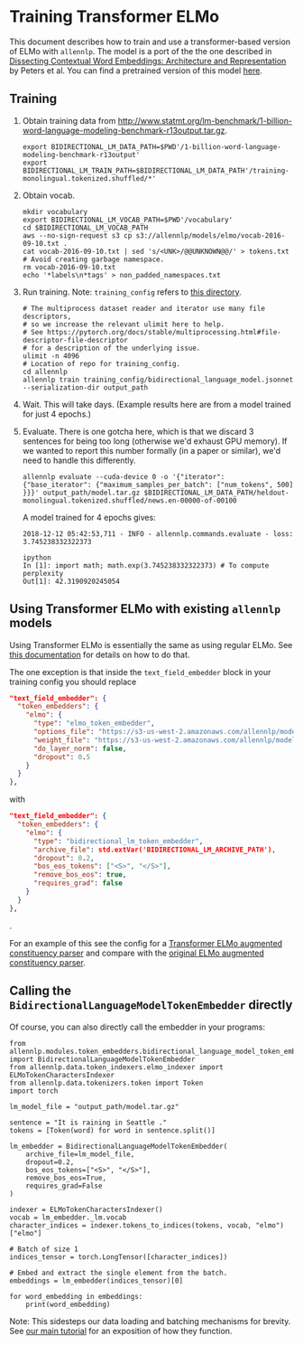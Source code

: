 # Training Transformer ELMo

This document describes how to train and use a transformer-based version of ELMo with `allennlp`. The model is a port of the the one described in [Dissecting Contextual Word Embeddings: Architecture and Representation](https://www.semanticscholar.org/paper/4dc99343fdc57cf974746e9549c6ee56f013cee5) by Peters et al. You can find a pretrained version of this model [here](https://s3-us-west-2.amazonaws.com/allennlp/models/transformer-elmo-2019.01.10.tar.gz).

## Training

1. Obtain training data from http://www.statmt.org/lm-benchmark/1-billion-word-language-modeling-benchmark-r13output.tar.gz.
    ```
    export BIDIRECTIONAL_LM_DATA_PATH=$PWD'/1-billion-word-language-modeling-benchmark-r13output'
    export BIDIRECTIONAL_LM_TRAIN_PATH=$BIDIRECTIONAL_LM_DATA_PATH'/training-monolingual.tokenized.shuffled/*'
    ```
2. Obtain vocab.
    ```
    mkdir vocabulary
    export BIDIRECTIONAL_LM_VOCAB_PATH=$PWD'/vocabulary'
    cd $BIDIRECTIONAL_LM_VOCAB_PATH
    aws --no-sign-request s3 cp s3://allennlp/models/elmo/vocab-2016-09-10.txt .
    cat vocab-2016-09-10.txt | sed 's/<UNK>/@@UNKNOWN@@/' > tokens.txt
    # Avoid creating garbage namespace.
    rm vocab-2016-09-10.txt
    echo '*labels\n*tags' > non_padded_namespaces.txt
    ```
3. Run training. Note: `training_config` refers to [this directory](../../training_config).
    ```
    # The multiprocess dataset reader and iterator use many file descriptors,
    # so we increase the relevant ulimit here to help.
    # See https://pytorch.org/docs/stable/multiprocessing.html#file-descriptor-file-descriptor
    # for a description of the underlying issue.
    ulimit -n 4096
    # Location of repo for training_config.
    cd allennlp
    allennlp train training_config/bidirectional_language_model.jsonnet --serialization-dir output_path
    ```
4. Wait. This will take days. (Example results here are from a model trained for just 4 epochs.)
5. Evaluate. There is one gotcha here, which is that we discard 3 sentences for being too long (otherwise we'd exhaust GPU memory). If we wanted to report this number formally (in a paper or similar), we'd need to handle this differently.
    ```
    allennlp evaluate --cuda-device 0 -o '{"iterator": {"base_iterator": {"maximum_samples_per_batch": ["num_tokens", 500] }}}' output_path/model.tar.gz $BIDIRECTIONAL_LM_DATA_PATH/heldout-monolingual.tokenized.shuffled/news.en-00000-of-00100
    ```

    A model trained for 4 epochs gives:
    ```
    2018-12-12 05:42:53,711 - INFO - allennlp.commands.evaluate - loss: 3.745238332322373

    ipython
    In [1]: import math; math.exp(3.745238332322373) # To compute perplexity
    Out[1]: 42.3190920245054
    ```

## Using Transformer ELMo with existing `allennlp` models

Using Transformer ELMo is essentially the same as using regular ELMo. See [this documentation](elmo.md#using-elmo-with-existing-allennlp-models) for details on how to do that.

The one exception is that inside the `text_field_embedder` block in your training config you should replace

```json
"text_field_embedder": {
  "token_embedders": {
    "elmo": {
      "type": "elmo_token_embedder",
      "options_file": "https://s3-us-west-2.amazonaws.com/allennlp/models/elmo/2x4096_512_2048cnn_2xhighway/elmo_2x4096_512_2048cnn_2xhighway_options.json",
      "weight_file": "https://s3-us-west-2.amazonaws.com/allennlp/models/elmo/2x4096_512_2048cnn_2xhighway/elmo_2x4096_512_2048cnn_2xhighway_weights.hdf5",
      "do_layer_norm": false,
      "dropout": 0.5
    }
  }
},
```

with

```json
"text_field_embedder": {
  "token_embedders": {
    "elmo": {
      "type": "bidirectional_lm_token_embedder",
      "archive_file": std.extVar('BIDIRECTIONAL_LM_ARCHIVE_PATH'),
      "dropout": 0.2,
      "bos_eos_tokens": ["<S>", "</S>"],
      "remove_bos_eos": true,
      "requires_grad": false
    }
  }
},
```
.

For an example of this see the config for a [Transformer ELMo augmented constituency parser](../../training_config/constituency_parser_transformer_elmo.jsonnet) and compare with the [original ELMo augmented constituency parser](../../training_config/constituency_parser_elmo.jsonnet).

## Calling the `BidirectionalLanguageModelTokenEmbedder` directly

Of course, you can also directly call the embedder in your programs:

```
from allennlp.modules.token_embedders.bidirectional_language_model_token_embedder import BidirectionalLanguageModelTokenEmbedder
from allennlp.data.token_indexers.elmo_indexer import ELMoTokenCharactersIndexer
from allennlp.data.tokenizers.token import Token
import torch

lm_model_file = "output_path/model.tar.gz"

sentence = "It is raining in Seattle ."
tokens = [Token(word) for word in sentence.split()]

lm_embedder = BidirectionalLanguageModelTokenEmbedder(
    archive_file=lm_model_file,
    dropout=0.2,
    bos_eos_tokens=["<S>", "</S>"],
    remove_bos_eos=True,
    requires_grad=False
)

indexer = ELMoTokenCharactersIndexer()
vocab = lm_embedder._lm.vocab
character_indices = indexer.tokens_to_indices(tokens, vocab, "elmo")["elmo"]

# Batch of size 1
indices_tensor = torch.LongTensor([character_indices])

# Embed and extract the single element from the batch.
embeddings = lm_embedder(indices_tensor)[0]

for word_embedding in embeddings:
    print(word_embedding)
```

Note: This sidesteps our data loading and batching mechanisms for brevity. See [our main tutorial](https://allennlp.org/tutorials) for an exposition of how they function.

